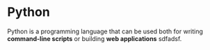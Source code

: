 # Python

Python is a programming language that can be used both for writing **command-line scripts** or building **web applications**   sdfadsf.